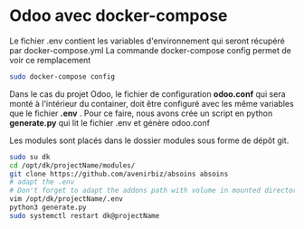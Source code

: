 # Odoo avec docker-compose

Le fichier .env contient les variables d'environnement qui seront récupéré par docker-compose.yml
La commande docker-compose config permet de voir ce remplacement

```bash
sudo docker-compose config
```

Dans le cas du projet Odoo, le fichier de configuration **odoo.conf** qui sera monté à l'intérieur du container, doit être configuré avec les même variables que le fichier **.env** . Pour ce faire, nous avons crée un script en python **generate.py** qui lit le fichier .env et génère odoo.conf

Les modules sont placés dans le dossier modules sous forme de dépôt git.
```bash
sudo su dk
cd /opt/dk/projectName/modules/
git clone https://github.com/avenirbiz/absoins absoins
# adapt the .env
# Don't forget to adapt the addons path with volume in mounted directory
vim /opt/dk/projectName/.env
python3 generate.py
sudo systemctl restart dk@projectName
```
